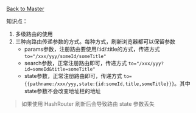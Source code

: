 [Back to Master](/#demo09)

知识点：

1. 多级路由的使用
2. 三种向路由传递参数的方式。每种方式，刷新浏览器都可以保留参数
    * params参数，注册路由要使用/:id/:title的方式，传递方式`to="/xxx/yyy/someId/someTitle"`
    * search参数，正常注册路由即可，传递方式 `to="/xxx/yyy?id=someId&title=someTitle"`
    * state参数，正常注册路由即可，传递方式 `to={{pathname:/xxx/yyy,state:{id:someId,title,someTitle}}}`。其中state参数不会改变地址栏的地址

> 如果使用 HashRouter 刷新后会导致路由 state 参数丢失